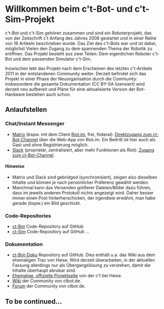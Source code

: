 # Willkommen beim c't-Bot- und c't-Sim-Projekt

c't-Bot und c't-Sim gehören zusammen und sind ein Roboterprojekt, das von der Zeitschrift c't Anfang des Jahres 2006 gestartet  und in einer Reihe von 16 Artikeln beschrieben wurde. Das Ziel des c't-Bots war und ist dabei, möglichst Vielen den Zugang zu dem spannenden Thema der Robotik zu eröffnen. Das Projekt besteht aus zwei Teilen: Dem eigentlichen Roboter c't-Bot und dem passenden Simulator c't-Sim.

Inzwischen lebt das Projekt nach dem Erscheinen des letzten c't-Artikels 2011 in der entstandenen Community weiter. Derzeit befindet sich das Projekt in einer Phase der Neuorganisation durch die Community: insbesondere die gesamte Dokumentation (CC BY-SA lizensiert) wird derzeit neu aufbereit und Pläne für eine aktualisierte Version der Bot-Hardware bestehen auch schon.

## Anlaufstellen

### Chat/Instant Messenger
- [Matrix](https://de.wikipedia.org/wiki/Matrix_%28Kommunikationsprotokoll%29) (bspw. mit dem Client [Riot.im](Riot.im), frei, föderal): [Direktzugang zum ct-Bot-Channel](https://riot.im/app/#/room/#ctbot:matrix.org) über die Web-App von Riot.im. Ein Beitritt ist hier auch als Gast und ohne Registrierung möglich.
- [Slack](https://de.wikipedia.org/wiki/Slack_%28Software%29) (proprietär, zentralisiert, aber mehr Funktionen als Riot): [Zugang zum ct-Bot-Channel](https://ct-bot-slack.herokuapp.com).

#### Hinweise
- Matrix und Slack sind gebridged (synchronisiert), zeigen also dieselben Inhalte und können je nach persönlicher Präferenz gewählt werden.
- Manchmal kann das Versenden größerer Dateien/Bilder dazu führen, dass im jeweils anderen Protokoll nichts angezeigt wird. Daher besser immer einen Post hinterherschicken, der irgendwie erwähnt, man habe gerade (bspw.) ein Bild geschickt.

### Code-Repositories
- [ct-Bot](https://github.com/tsandmann/ct-bot) Code-Repository auf GitHub
- [ct-Sim](https://github.com/tsandmann/ct-sim) Code-Repository auf GitHub
...

### Dokumentation
- [ct-Bot-Doku]() Repository auf GitHub. Dies enthält u.a. das Wiki aus dem ehemaligen Trac von Heise. Wird derzeit überarbeiten, in der aktuellen Fassung allerdings nur als Übergangslösung zu verstehen, damit die Inhalte überhaupt abrubar sind.
- [Ehemalige, offizielle Projektseite](https://www.heise.de/ct/artikel/c-t-Bot-und-c-t-Sim-284119.html) von der c't bei Heise.
- [Wiki](https://wiki.ctbot.de) der Community von ctbot.de.
- [Forum](https://www.ctbot.de) der Community von ctbot.de.

## To be continued... 
